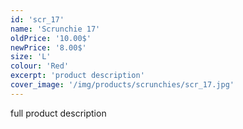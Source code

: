 ```yaml
---
id: 'scr_17'
name: 'Scrunchie 17'
oldPrice: '10.00$'
newPrice: '8.00$'
size: 'L'
colour: 'Red'
excerpt: 'product description'
cover_image: '/img/products/scrunchies/scr_17.jpg'
---
```

full product description
